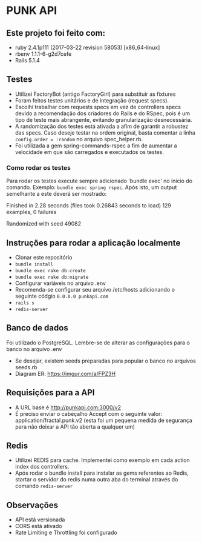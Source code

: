 # PUNK API

## Este projeto foi feito com:
- ruby 2.4.1p111 (2017-03-22 revision 58053) [x86_64-linux]
- rbenv 1.1.1-6-g2d7cefe
- Rails 5.1.4

## Testes
- Utilizei FactoryBot (antigo FactoryGirl) para substituir as fixtures
- Foram feitos testes unitários e de integração (request specs).
- Escolhi trabalhar com requests specs em vez de controllers specs devido a recomendação dos criadores do Rails e do RSpec, pois é um tipo de teste mais abrangente, evitando granularização desnecessária. 
- A randomização dos testes está ativada a afim de garantir a robustez das specs. Caso deseje testar na ordem original, basta comentar a linha `config.order = :random` no arquivo spec_helper.rb.
- Foi utilizada a gem spring-commands-rspec a fim de aumentar a velocidade em que são carregados e executados os testes.

### Como rodar os testes
Para rodar os testes execute sempre adicionado 'bundle exec' no início do comando. Exemplo: `bundle exec spring rspec`. Após isto, um output semelhante a este deverá ser mostrado: 

Finished in 2.28 seconds (files took 0.26843 seconds to load)
129 examples, 0 failures

Randomized with seed 49082

## Instruções para rodar a aplicação localmente
- Clonar este repositório
- `bundle install`
- `bundle exec rake db:create`
- `bundle exec rake db:migrate`
- Configurar variáveis no arquivo .env
- Recomenda-se configurar seu arquivo /etc/hosts adicionando o seguinte códgio `0.0.0.0 punkapi.com`
- `rails s`
- `redis-server`

## Banco de dados
Foi utilizado o PostgreSQL. Lembre-se de alterar as configurações para o banco no arquivo .env
- Se desejar, existem seeds preparadas para popular o banco no arquivos seeds.rb
- Diagram ER: https://imgur.com/a/FPZ3H

## Requisições para a API
- A URL base é http://punkapi.com:3000/v2
- É preciso enviar o cabeçalho Accept com o seguinte valor: application/fractal.punk.v2 (esta foi um pequena medida de segurança para não deixar a API tão aberta a qualquer um)

## Redis
- Utilizei REDIS para cache. Implementei como exemplo em cada action index dos controllers.
- Após rodar o bundle install para instalar as gems referentes ao Redis, startar o servidor do redis numa outra aba do terminal através do comando `redis-server`

## Observações
- API está versionada
- CORS está ativado
- Rate Limiting e Throttling foi configurado